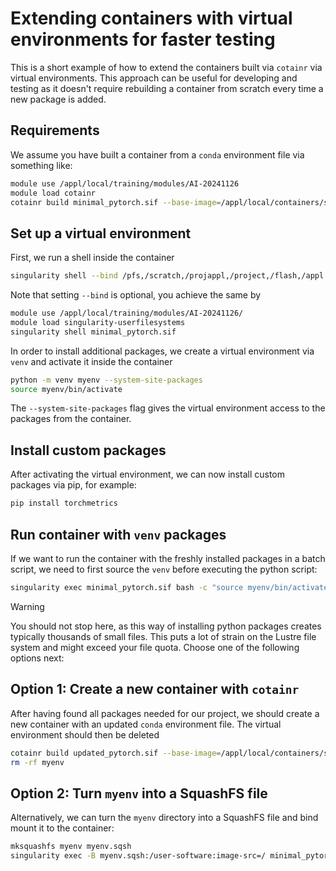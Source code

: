 # Extending containers with virtual environments for faster testing

This is a short example of how to extend the containers built via `cotainr` via virtual environments. This approach can be useful for developing and testing as it doesn't require rebuilding a container from scratch every time a new package is added.

## Requirements

We assume you have built a container from a `conda` environment file via something like:
```bash
module use /appl/local/training/modules/AI-20241126
module load cotainr
cotainr build minimal_pytorch.sif --base-image=/appl/local/containers/sif-images/lumi-rocm-rocm-6.0.3.sif --conda-env=minimal_pytorch.yml --accept-license
```

## Set up a virtual environment

First, we run a shell inside the container
```bash
singularity shell --bind /pfs,/scratch,/projappl,/project,/flash,/appl minimal_pytorch.sif
```
Note that setting `--bind` is optional, you achieve the same by
```bash
module use /appl/local/training/modules/AI-20241126/
module load singularity-userfilesystems
singularity shell minimal_pytorch.sif
```

In order to install additional packages, we create a virtual environment via `venv` and activate it inside the container
```bash
python -m venv myenv --system-site-packages
source myenv/bin/activate
```
The `--system-site-packages` flag gives the virtual environment access to the packages from the container.

## Install custom packages

After activating the virtual environment, we can now install custom packages via pip, for example:
```bash
pip install torchmetrics
```

## Run container with `venv` packages
If we want to run the container with the freshly installed packages in a batch script, we need to first source the `venv` before executing the python script:
```bash
singularity exec minimal_pytorch.sif bash -c "source myenv/bin/activate && python my_script.py"
```

> [!WARNING]
> You should not stop here, as this way of installing python packages creates typically thousands of small files. This puts a lot of strain on the Lustre file system and might exceed your file quota. Choose one of the following options next:


## Option 1: Create a new container with `cotainr`
After having found all packages needed for our project, we should create a new container with an updated `conda` environment file. The virtual environment should then be deleted
```bash
cotainr build updated_pytorch.sif --base-image=/appl/local/containers/sif-images/lumi-rocm-rocm-6.0.3.sif --conda-env=updated_pytorch.yml --accept-license
rm -rf myenv
```


## Option 2: Turn `myenv` into a SquashFS file
Alternatively, we can turn the `myenv` directory into a SquashFS file and bind mount it to the container:
```bash
mksquashfs myenv myenv.sqsh
singularity exec -B myenv.sqsh:/user-software:image-src=/ minimal_pytorch.sif bash -c 'source /user-software/bin/activate && python my_script.py'
```
